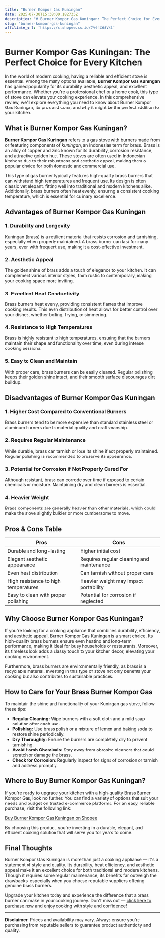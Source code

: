 ```yaml
---
title: "Burner Kompor Gas Kuningan"
date: 2025-07-30T15:38:00.182735Z
description: "# Burner Kompor Gas Kuningan: The Perfect Choice for Every Kitchen..."
slug: "burner-kompor-gas-kuningan"
affiliate_url: "https://s.shopee.co.id/7V44C68VX2"
---
```

# Burner Kompor Gas Kuningan: The Perfect Choice for Every Kitchen

In the world of modern cooking, having a reliable and efficient stove is essential. Among the many options available, **Burner Kompor Gas Kuningan** has gained popularity for its durability, aesthetic appeal, and excellent performance. Whether you're a professional chef or a home cook, this type of stove can elevate your cooking experience. In this comprehensive review, we'll explore everything you need to know about Burner Kompor Gas Kuningan, its pros and cons, and why it might be the perfect addition to your kitchen.

## What is Burner Kompor Gas Kuningan?

**Burner Kompor Gas Kuningan** refers to a gas stove with burners made from or featuring components of *kuningan*, an Indonesian term for brass. Brass is an alloy of copper and zinc known for its durability, corrosion resistance, and attractive golden hue. These stoves are often used in Indonesian kitchens due to their robustness and aesthetic appeal, making them a popular choice for both domestic and commercial use.

This type of gas burner typically features high-quality brass burners that can withstand high temperatures and frequent use. Its design is often classic yet elegant, fitting well into traditional and modern kitchens alike. Additionally, brass burners often heat evenly, ensuring a consistent cooking temperature, which is essential for culinary excellence.

## Advantages of Burner Kompor Gas Kuningan

### 1. Durability and Longevity

Kuningan (brass) is a resilient material that resists corrosion and tarnishing, especially when properly maintained. A brass burner can last for many years, even with frequent use, making it a cost-effective investment.

### 2. Aesthetic Appeal

The golden shine of brass adds a touch of elegance to your kitchen. It can complement various interior styles, from rustic to contemporary, making your cooking space more inviting.

### 3. Excellent Heat Conductivity

Brass burners heat evenly, providing consistent flames that improve cooking results. This even distribution of heat allows for better control over your dishes, whether boiling, frying, or simmering.

### 4. Resistance to High Temperatures

Brass is highly resistant to high temperatures, ensuring that the burners maintain their shape and functionality over time, even during intense cooking sessions.

### 5. Easy to Clean and Maintain

With proper care, brass burners can be easily cleaned. Regular polishing keeps their golden shine intact, and their smooth surface discourages dirt buildup.

## Disadvantages of Burner Kompor Gas Kuningan

### 1. Higher Cost Compared to Conventional Burners

Brass burners tend to be more expensive than standard stainless steel or aluminum burners due to material quality and craftsmanship.

### 2. Requires Regular Maintenance

While durable, brass can tarnish or lose its shine if not properly maintained. Regular polishing is recommended to preserve its appearance.

### 3. Potential for Corrosion if Not Properly Cared For

Although resistant, brass can corrode over time if exposed to certain chemicals or moisture. Maintaining dry and clean burners is essential.

### 4. Heavier Weight

Brass components are generally heavier than other materials, which could make the stove slightly bulkier or more cumbersome to move.

## Pros & Cons Table

| Pros                                              | Cons                                                  |
|--------------------------------------------------|------------------------------------------------------|
| Durable and long-lasting                         | Higher initial cost                                |
| Elegant aesthetic appearance                     | Requires regular cleaning and maintenance        |
| Even heat distribution                           | Can tarnish without proper care                   |
| High resistance to high temperatures               | Heavier weight may impact portability             |
| Easy to clean with proper polishing             | Potential for corrosion if neglected             |

## Why Choose Burner Kompor Gas Kuningan?

If you're looking for a cooking appliance that combines durability, efficiency, and aesthetic appeal, Burner Kompor Gas Kuningan is a smart choice. Its high-quality brass burners ensure even heating and long-term performance, making it ideal for busy households or restaurants. Moreover, its timeless look adds a classy touch to your kitchen decor, elevating your cooking environment.

Furthermore, brass burners are environmentally friendly, as brass is a recyclable material. Investing in this type of stove not only benefits your cooking but also contributes to sustainable practices.

## How to Care for Your Brass Burner Kompor Gas

To maintain the shine and functionality of your Kuningan gas stove, follow these tips:

- **Regular Cleaning:** Wipe burners with a soft cloth and a mild soap solution after each use.
- **Polishing:** Use brass polish or a mixture of lemon and baking soda to restore shine periodically.
- **Dry Thoroughly:** Ensure the burners are completely dry to prevent tarnishing.
- **Avoid Harsh Chemicals:** Stay away from abrasive cleaners that could scratch or damage the brass.
- **Check for Corrosion:** Regularly inspect for signs of corrosion or tarnish and address promptly.

## Where to Buy Burner Kompor Gas Kuningan?

If you're ready to upgrade your kitchen with a high-quality Brass Burner Kompor Gas, look no further. You can find a variety of options that suit your needs and budget on trusted e-commerce platforms. For an easy, reliable purchase, visit the following link:

[Buy Burner Kompor Gas Kuningan on Shopee](https://s.shopee.co.id/7V44C68VX2)

By choosing this product, you're investing in a durable, elegant, and efficient cooking solution that will serve you for years to come.

## Final Thoughts

Burner Kompor Gas Kuningan is more than just a cooking appliance — it's a statement of style and quality. Its durability, heat efficiency, and aesthetic appeal make it an excellent choice for both traditional and modern kitchens. Though it requires some regular maintenance, its benefits far outweigh the drawbacks, especially when you choose reputable suppliers offering genuine brass burners.

Upgrade your kitchen today and experience the difference that a brass burner can make in your cooking journey. Don't miss out — [click here to purchase now](https://s.shopee.co.id/7V44C68VX2) and enjoy cooking with style and confidence!

---

**Disclaimer:** Prices and availability may vary. Always ensure you're purchasing from reputable sellers to guarantee product authenticity and quality.